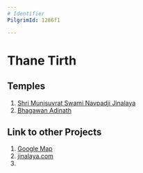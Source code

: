 ```yaml
---
# Identifier
PilgrimId: 1286f1

---
```


# Thane Tirth

## Temples
1. [Shri Munisuvrat Swami Navpadji Jinalaya](/temples/mh/thane/c9d1be.md)
1. [Bhagawan Adinath](/temples/mh/thane/fc3e21.md)


## Link to other Projects
1. [Google Map](https://goo.gl/maps/)
1. [jinalaya.com](http://www.jinalaya.com/india/thana.htm)
1.